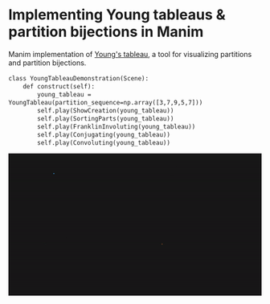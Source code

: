 # Implementing Young tableaus & partition bijections in Manim
Manim implementation of [Young's tableau](https://en.wikipedia.org/wiki/Young_tableau), a tool for visualizing partitions and partition bijections.
```
class YoungTableauDemonstration(Scene):
    def construct(self):
        young_tableau = YoungTableau(partition_sequence=np.array([3,7,9,5,7]))
        self.play(ShowCreation(young_tableau))
        self.play(SortingParts(young_tableau))
        self.play(FranklinInvoluting(young_tableau))
        self.play(Conjugating(young_tableau))
        self.play(Convoluting(young_tableau))
```
![](Demo.gif)
